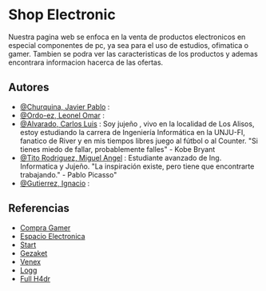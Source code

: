 # Shop Electronic
Nuestra pagina web se enfoca en la venta de productos electronicos en especial componentes de pc, ya sea para el uso de estudios, ofimatica o gamer. Tambien se podra ver las caracteristicas de los productos y ademas encontrara informacion hacerca de las ofertas.
## Autores
- [@Churquina, Javier Pablo](https://www.github.com/octokatherine) : 
- [@Ordo-ez, Leonel Omar](https://www.github.com/octokatherine) : 
- [@Alvarado, Carlos Luis](https://github.com/carlos-luis-alvarado) : Soy jujeño , vivo en la localidad de Los Alisos, estoy estudiando la carrera de Ingeniería Informática en la UNJU-FI, fanatico de River y en mis tiempos libres juego al fútbol o al Counter.
"Si tienes miedo de fallar, probablemente falles" - Kobe Bryant
- [@Tito Rodriguez, Miguel Angel](https://www.github.com/octokatherine) : Estudiante avanzado de Ing. Informatica y Jujeño.
"La inspiración existe, pero tiene que encontrarte trabajando." - Pablo Picasso"
- [@Gutierrez, Ignacio](https://www.github.com/octokatherine) : 

## Referencias

 - [Compra Gamer](https://compragamer.com/)
 - [Espacio Electronica](https://www.espacioelectronica.com/)
 - [Start](https://www.start.com.ar/)
 - [Gezaket](https://www.gezatek.com.ar/)
 - [Venex](https://www.venex.com.ar/)
 - [Logg](https://www.logg.com.ar/)
 - [Full H4dr](https://www.fullh4rd.com.ar/)




